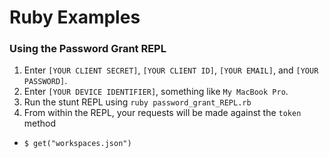 # Ruby Examples

### Using the Password Grant REPL

1. Enter `[YOUR CLIENT SECRET]`, `[YOUR CLIENT ID]`, `[YOUR EMAIL]`, and `[YOUR PASSWORD]`.
2. Enter `[YOUR DEVICE IDENTIFIER]`, something like `My MacBook Pro`.
3. Run the stunt REPL using `ruby password_grant_REPL.rb`
4. From within the REPL, your requests will be made against the `token` method
  - `$ get("workspaces.json")`